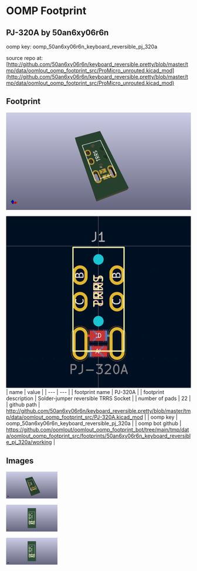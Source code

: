 # OOMP Footprint  
## PJ-320A  by 50an6xy06r6n  
  
oomp key: oomp_50an6xy06r6n_keyboard_reversible_pj_320a  
  
source repo at: [http://github.com/50an6xy06r6n/keyboard_reversible.pretty/blob/master/tmp/data/oomlout_oomp_footprint_src/ProMicro_unrouted.kicad_mod](http://github.com/50an6xy06r6n/keyboard_reversible.pretty/blob/master/tmp/data/oomlout_oomp_footprint_src/ProMicro_unrouted.kicad_mod)  
## Footprint  
  
[![working_kicad_pcb_3d.png](working_kicad_pcb_3d_600.png)](working_kicad_pcb_3d.png)  
  
[![working.png](working_600.png)](working.png)  
| name | value | 
| --- | --- | 
| footprint name | PJ-320A | 
| footprint description | Solder-jumper reversible TRRS Socket | 
| number of pads | 22 | 
| github path | http://github.com/50an6xy06r6n/keyboard_reversible.pretty/blob/master/tmp/data/oomlout_oomp_footprint_src/PJ-320A.kicad_mod | 
| oomp key | oomp_50an6xy06r6n_keyboard_reversible_pj_320a | 
| oomp bot github | https://github.com/oomlout/oomlout_oomp_footprint_bot/tree/main/tmp/data/oomlout_oomp_footprint_src/footprints/50an6xy06r6n_keyboard_reversible_pj_320a/working | 
## Images  
  
[![working_kicad_pcb_3d.png](working_kicad_pcb_3d_140.png)](working_kicad_pcb_3d.png)  
  
[![working_kicad_pcb_3d_back.png](working_kicad_pcb_3d_back_140.png)](working_kicad_pcb_3d_back.png)  
  
[![working_kicad_pcb_3d_front.png](working_kicad_pcb_3d_front_140.png)](working_kicad_pcb_3d_front.png)  

